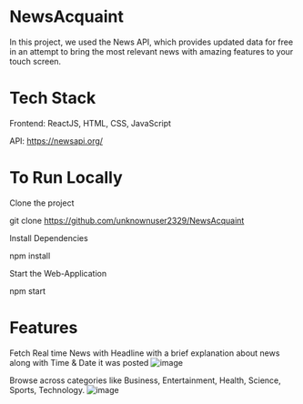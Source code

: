 # NewsAcquaint
In this project, we used the News API, which provides updated data for free in an attempt to bring the most relevant news with amazing features to your touch screen.
# Tech Stack
Frontend: ReactJS, HTML, CSS, JavaScript

API: https://newsapi.org/

# To Run Locally
Clone the project

  git clone https://github.com/unknownuser2329/NewsAcquaint
  
Install Dependencies

 npm install
 
Start the Web-Application

 npm start
 
 # Features
 Fetch Real time News with Headline with a brief explanation about news along with Time & Date it was posted
![image](https://user-images.githubusercontent.com/85068589/188365473-0f59ecdf-9eda-4304-89b8-4097ae13d7ac.png)

Browse across categories like Business, Entertainment, Health, Science, Sports, Technology.
![image](https://user-images.githubusercontent.com/85068589/188366083-e09db853-3688-4ec4-bc9d-d4894c94df45.png)

 
 

  
  
